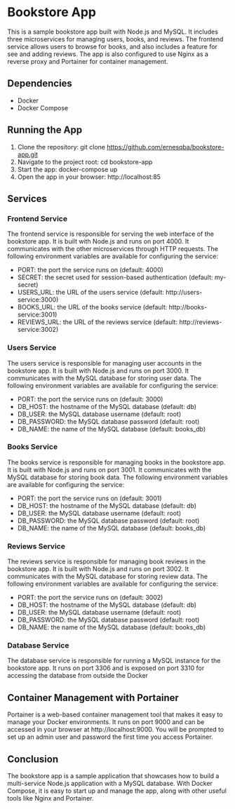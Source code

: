 # Bookstore App
This is a sample bookstore app built with Node.js and MySQL. It includes three microservices for managing users, books, and reviews. The frontend service allows users to browse for books, and also includes a feature for see and adding reviews. The app is also configured to use Nginx as a reverse proxy and Portainer for container management.

## Dependencies
- Docker
- Docker Compose

## Running the App
1. Clone the repository: git clone https://github.com/ernesqba/bookstore-app.git
2. Navigate to the project root: cd bookstore-app
3. Start the app: docker-compose up
4. Open the app in your browser: http://localhost:85


## Services
### Frontend Service
The frontend service is responsible for serving the web interface of the bookstore app. It is built with Node.js and runs on port 4000. It communicates with the other microservices through HTTP requests. The following environment variables are available for configuring the service:

* PORT: the port the service runs on (default: 4000)
* SECRET: the secret used for session-based authentication (default: my-secret)
* USERS_URL: the URL of the users service (default: http://users-service:3000)
* BOOKS_URL: the URL of the books service (default: http://books-service:3001)
* REVIEWS_URL: the URL of the reviews service (default: http://reviews-service:3002)

### Users Service
The users service is responsible for managing user accounts in the bookstore app. It is built with Node.js and runs on port 3000. It communicates with the MySQL database for storing user data. The following environment variables are available for configuring the service:

* PORT: the port the service runs on (default: 3000)
* DB_HOST: the hostname of the MySQL database (default: db)
* DB_USER: the MySQL database username (default: root)
* DB_PASSWORD: the MySQL database password (default: root)
* DB_NAME: the name of the MySQL database (default: books_db)

### Books Service
The books service is responsible for managing books in the bookstore app. It is built with Node.js and runs on port 3001. It communicates with the MySQL database for storing book data. The following environment variables are available for configuring the service:

* PORT: the port the service runs on (default: 3001)
* DB_HOST: the hostname of the MySQL database (default: db)
* DB_USER: the MySQL database username (default: root)
* DB_PASSWORD: the MySQL database password (default: root)
* DB_NAME: the name of the MySQL database (default: books_db)

### Reviews Service
The reviews service is responsible for managing book reviews in the bookstore app. It is built with Node.js and runs on port 3002. It communicates with the MySQL database for storing review data. The following environment variables are available for configuring the service:

* PORT: the port the service runs on (default: 3002)
* DB_HOST: the hostname of the MySQL database (default: db)
* DB_USER: the MySQL database username (default: root)
* DB_PASSWORD: the MySQL database password (default: root)
* DB_NAME: the name of the MySQL database (default: books_db)

### Database Service
The database service is responsible for running a MySQL instance for the bookstore app. It runs on port 3306 and is exposed on port 3310 for accessing the database from outside the Docker

## Container Management with Portainer
Portainer is a web-based container management tool that makes it easy to manage your Docker environments. It runs on port 9000 and can be accessed in your browser at http://localhost:9000. You will be prompted to set up an admin user and password the first time you access Portainer.

## Conclusion
The bookstore app is a sample application that showcases how to build a multi-service Node.js application with a MySQL database. With Docker Compose, it is easy to start up and manage the app, along with other useful tools like Nginx and Portainer.